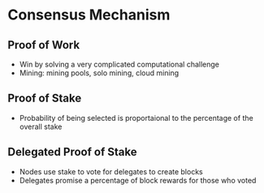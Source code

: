 # Consensus Mechanism

## Proof of Work

* Win by solving a very complicated computational challenge
* Mining: mining pools, solo mining, cloud mining

## Proof of Stake

* Probability of being selected is proportaional to the percentage of the overall stake

## Delegated Proof of Stake

* Nodes use stake to vote for delegates to create blocks
* Delegates promise a percentage of block rewards for those who voted
